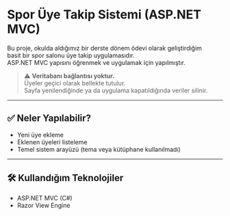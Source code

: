 # Spor Üye Takip Sistemi (ASP.NET MVC)

Bu proje, okulda aldığımız bir derste dönem ödevi olarak geliştirdiğim  
basit bir spor salonu üye takip uygulamasıdır.  
ASP.NET MVC yapısını öğrenmek ve uygulamak için yapılmıştır.

> ⚠️ **Veritabanı bağlantısı yoktur.**  
> Üyeler geçici olarak bellekte tutulur.  
> Sayfa yenilendiğinde ya da uygulama kapatıldığında veriler silinir.

---

## ✅ Neler Yapılabilir?

- Yeni üye ekleme  
- Eklenen üyeleri listeleme  
- Temel sistem arayüzü (tema veya kütüphane kullanılmadı)

---

## 🛠️ Kullandığım Teknolojiler

- ASP.NET MVC (C#)  
- Razor View Engine
